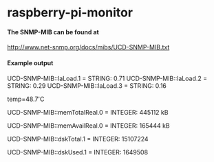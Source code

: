 # raspberry-pi-monitor

#### The SNMP-MIB can be found at
http://www.net-snmp.org/docs/mibs/UCD-SNMP-MIB.txt  

#### Example output
UCD-SNMP-MIB::laLoad.1 = STRING: 0.71 
UCD-SNMP-MIB::laLoad.2 = STRING: 0.29 
UCD-SNMP-MIB::laLoad.3 = STRING: 0.16 
 
temp=48.7'C 
 
UCD-SNMP-MIB::memTotalReal.0 = INTEGER: 445112 kB 
 
UCD-SNMP-MIB::memAvailReal.0 = INTEGER: 165444 kB 
 
UCD-SNMP-MIB::dskTotal.1 = INTEGER: 15107224 
 
UCD-SNMP-MIB::dskUsed.1 = INTEGER: 1649508 
